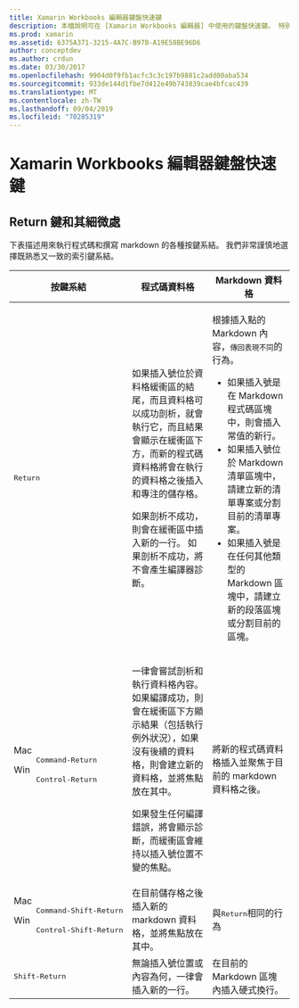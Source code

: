 ```yaml
---
title: Xamarin Workbooks 編輯器鍵盤快速鍵
description: 本檔說明可在 [Xamarin Workbooks 編輯器] 中使用的鍵盤快速鍵。 特別是，它會查看傳回金鑰的各種使用方式。
ms.prod: xamarin
ms.assetid: 6375A371-3215-4A7C-B97B-A19E58BE96D6
author: conceptdev
ms.author: crdun
ms.date: 03/30/2017
ms.openlocfilehash: 9904d0f9fb1acfc3c3c197b9881c2add00aba534
ms.sourcegitcommit: 933de144d1fbe7d412e49b743839cae4bfcac439
ms.translationtype: MT
ms.contentlocale: zh-TW
ms.lasthandoff: 09/04/2019
ms.locfileid: "70285319"
---
```

# <a name="xamarin-workbooks-editor-keyboard-shortcuts"></a>Xamarin Workbooks 編輯器鍵盤快速鍵

## <a name="the-return-key-and-its-nuances"></a>Return 鍵和其細微處

下表描述用來執行程式碼和撰寫 markdown 的各種按鍵系結。 我們非常謹慎地選擇既熟悉又一致的索引鍵系結。

|按鍵系結|程式碼資料格|Markdown 資料格|
|--- |--- |--- |
|<kbd>Return</kbd>|<p>如果插入號位於資料格緩衝區的結尾，而且資料格可以成功剖析，就會執行它，而且結果會顯示在緩衝區下方，而新的程式碼資料格將會在執行的資料格之後插入和專注的儲存格。</p><p>如果剖析不成功，則會在緩衝區中插入新的一行。 如果剖析不成功，將不會產生編譯器診斷。</p>|<p>根據插入點的 Markdown 內容，<kbd>傳回表現不同</kbd>的行為。</p><ul><li>如果插入號是在 Markdown 程式碼區塊中，則會插入常值的新行。</li><li>如果插入號位於 Markdown 清單區塊中，請建立新的清單專案或分割目前的清單專案。</li><li>如果插入號是在任何其他類型的 Markdown 區塊中，請建立新的段落區塊或分割目前的區塊。</li></ul>|
|<dl><dt>Mac</dt><dd><kbd>Command‑Return</kbd></dd><dt>Win</dt><dd><kbd>Control‑Return</kbd></dd></dl>|<p>一律會嘗試剖析和執行資料格內容。 如果編譯成功，則會在緩衝區下方顯示結果（包括執行例外狀況），如果沒有後續的資料格，則會建立新的資料格，並將焦點放在其中。</p><p>如果發生任何編譯錯誤，將會顯示診斷，而緩衝區會維持以插入號位置不變的焦點。</p>|將新的程式碼資料格插入並聚焦于目前的 markdown 資料格之後。|
|<dl><dt>Mac</dt><dd><kbd>Command‑Shift‑Return</kbd><dd><dt>Win</dt><dd><kbd>Control‑Shift‑Return</kbd></dd></dl>|在目前儲存格之後插入新的 markdown 資料格，並將焦點放在其中。|與<kbd>Return</kbd>相同的行為|
|<kbd>Shift‑Return</kbd>|無論插入號位置或內容為何，一律會插入新的一行。|在目前的 Markdown 區塊內插入硬式換行。|
